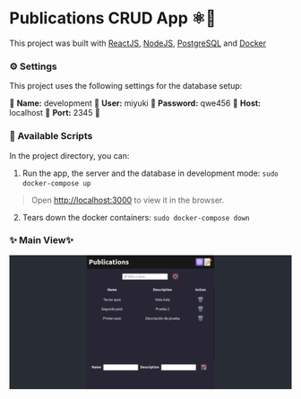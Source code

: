 # Publications CRUD App ⚛️📝

This project was built with [ReactJS](https://github.com/facebook/create-react-app), [NodeJS](https://nodejs.org/es/), [PostgreSQL](https://www.postgresql.org) and [Docker](https://www.docker.com)

### ⚙️ Settings

This project uses the following settings for the database setup:

🔹 **Name:** development
🔹 **User:** miyuki
🔹 **Password:** qwe456
🔹 **Host:** localhost
🔹 **Port:** 2345 🔹

### 📌 Available Scripts

In the project directory, you can:

1. Run the app, the server and the database in development mode: `sudo docker-compose up`
> Open [http://localhost:3000](http://localhost:3000) to view it in the browser.
2. Tears down the docker containers: `sudo docker-compose down`

### ✨ Main View✨
![main view](./mainview.png)